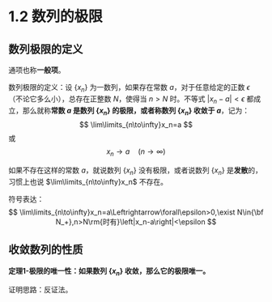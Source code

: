 # 1.2 数列的极限

## 数列极限的定义

通项也称**一般项**。

数列极限的定义：设 $\{x_n\}$ 为一数列，如果存在常数 $a$，对于任意给定的正数 $\epsilon$（不论它多么小），总存在正整数 $N$，使得当 $n>N$ 时。不等式 $\left| x_n-a \right|<\epsilon$ 都成立，那么就称**常数 $a$ 是数列 $\{x_n\}$ 的极限，或者称数列 $\{x_n\}$ 收敛于 $a$**，记为：
$$
\lim\limits_{n\to\infty}x_n=a
$$
或
$$
x_n\to a\quad(n\to\infty)
$$

如果不存在这样的常数 $a$，就说数列 $\{x_n\}$ 没有极限，或者说数列 $\{x_n\}$ 是**发散**的，习惯上也说 $\lim\limits_{n\to\infty}x_n$ 不存在。

符号表达：
$$
\lim\limits_{n\to\infty}x_n=a\Leftrightarrow\forall\epsilon>0,\exist N\in{\bf N_+},n>N\rm{时有}\left|x_n-a\right|<\epsilon
$$

## 收敛数列的性质

**定理1-极限的唯一性：如果数列 $\{x_n\}$ 收敛，那么它的极限唯一。**

证明思路：反证法。
